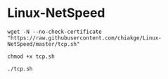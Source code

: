# Linux-NetSpeed
```
wget -N --no-check-certificate "https://raw.githubusercontent.com/chiakge/Linux-NetSpeed/master/tcp.sh"

chmod +x tcp.sh

./tcp.sh
```
